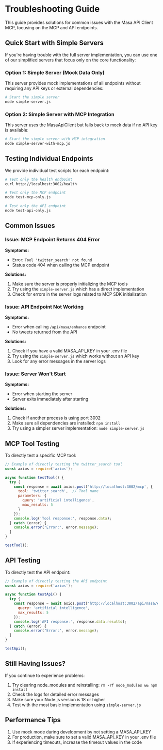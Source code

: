 # Troubleshooting Guide

This guide provides solutions for common issues with the Masa API Client MCP, focusing on the MCP and API endpoints.

## Quick Start with Simple Servers

If you're having trouble with the full server implementation, you can use one of our simplified servers that focus only on the core functionality:

### Option 1: Simple Server (Mock Data Only)

This server provides mock implementations of all endpoints without requiring any API keys or external dependencies:

```bash
# Start the simple server
node simple-server.js
```

### Option 2: Simple Server with MCP Integration

This server uses the MasaApiClient but falls back to mock data if no API key is available:

```bash
# Start the simple server with MCP integration
node simple-server-with-mcp.js
```

## Testing Individual Endpoints

We provide individual test scripts for each endpoint:

```bash
# Test only the health endpoint
curl http://localhost:3002/health

# Test only the MCP endpoint
node test-mcp-only.js

# Test only the API endpoint
node test-api-only.js
```

## Common Issues

### Issue: MCP Endpoint Returns 404 Error

**Symptoms:**
- Error: `Tool 'twitter_search' not found`
- Status code 404 when calling the MCP endpoint

**Solutions:**
1. Make sure the server is properly initializing the MCP tools
2. Try using the `simple-server.js` which has a direct implementation
3. Check for errors in the server logs related to MCP SDK initialization

### Issue: API Endpoint Not Working

**Symptoms:**
- Error when calling `/api/masa/enhance` endpoint
- No tweets returned from the API

**Solutions:**
1. Check if you have a valid MASA_API_KEY in your .env file
2. Try using the `simple-server.js` which works without an API key
3. Look for any error messages in the server logs

### Issue: Server Won't Start

**Symptoms:**
- Error when starting the server
- Server exits immediately after starting

**Solutions:**
1. Check if another process is using port 3002
2. Make sure all dependencies are installed: `npm install`
3. Try using a simpler server implementation: `node simple-server.js`

## MCP Tool Testing

To directly test a specific MCP tool:

```javascript
// Example of directly testing the twitter_search tool
const axios = require('axios');

async function testTool() {
  try {
    const response = await axios.post('http://localhost:3002/mcp', {
      tool: 'twitter_search',  // Tool name
      parameters: {
        query: 'artificial intelligence',
        max_results: 5
      }
    });
    console.log('Tool response:', response.data);
  } catch (error) {
    console.error('Error:', error.message);
  }
}

testTool();
```

## API Testing

To directly test the API endpoint:

```javascript
// Example of directly testing the API endpoint
const axios = require('axios');

async function testApi() {
  try {
    const response = await axios.post('http://localhost:3002/api/masa/enhance', {
      query: 'artificial intelligence',
      max_results: 5
    });
    console.log('API response:', response.data.results);
  } catch (error) {
    console.error('Error:', error.message);
  }
}

testApi();
```

## Still Having Issues?

If you continue to experience problems:

1. Try clearing node_modules and reinstalling: `rm -rf node_modules && npm install`
2. Check the logs for detailed error messages
3. Make sure your Node.js version is 18 or higher
4. Test with the most basic implementation using `simple-server.js`

## Performance Tips

1. Use mock mode during development by not setting a MASA_API_KEY
2. For production, make sure to set a valid MASA_API_KEY in your .env file
3. If experiencing timeouts, increase the timeout values in the code 